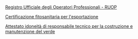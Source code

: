 [Registro Ufficiale degli Operatori Professionali - RUOP]({{site.baseurl}}/schede/ruop/cittadini/index.html)

[Certificazione fitosanitaria per l'esportazione]({{site.baseurl}}/schede/certificazionefitosanitaria/cittadini/index.html)

[Attestato idoneità di responsabile tecnico per la costruzione e manutenzione del verde]({{site.baseurl}}/schede/manutenzioneverde/cittadini/index.html)
